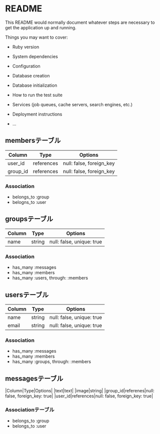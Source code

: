 # README

This README would normally document whatever steps are necessary to get the
application up and running.

Things you may want to cover:

* Ruby version

* System dependencies

* Configuration

* Database creation

* Database initialization

* How to run the test suite

* Services (job queues, cache servers, search engines, etc.)

* Deployment instructions

* ...

## membersテーブル

|Column|Type|Options|
|------|----|-------|
|user_id|references|null: false, foreign_key|
|group_id|references|null: false, foreign_key|

### Association
- belongs_to :group
- belogns_to :user

## groupsテーブル

|Column|Type|Options|
|------|----|-------|
|name|string|null: false, unique: true|

### Association
- has_many :messages
- has_many :members
- has_many :users, through: :members

## usersテーブル
|Column|Type|Options|
|------|----|-------|
|name|string|null: false, unique: true|
|email|string|null: false, unique: true|

### Association
- has_many :messages
- has_many :members
- has_many :groups, through: :members

## messagesテーブル
|Column|Type|Options|
|text|text|
|image|string|
|group_id|referenes|null: false, foreign_key: true|
|user_id|references|null: false, foreign_key: true|

### Associationテーブル
- belongs_to :group
- belongs_to :user

